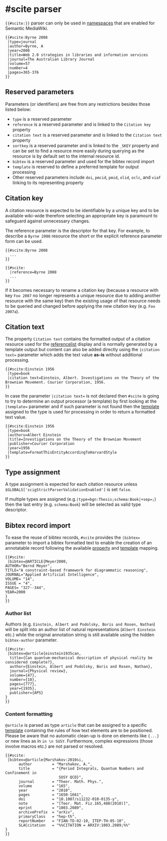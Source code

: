 # #scite parser

`{{#scite:}}` parser can only be used in [namespaces][smw-ns] that are enabled
for Semantic MediaWiki.

```
{{#scite:Byrne 2008
 |type=journal
 |author=Byrne, A
 |year=2008
 |title=Web 2.0 strategies in libraries and information services
 |journal=The Australian Library Journal
 |volume=57
 |number=4
 |pages=365-376
}}
```

## Reserved parameters

Parameters (or identifiers) are free from any restrictions
besides those listed below:

- `type` is a reserved parameter
- `reference` is a reserved parameter and is linked to the `Citation key` property
- `citation text` is a reserved parameter and is linked to the `Citation text` property
- `sortkey` is a reserved parameter and is linked to the `_SKEY` property and can be
  set to find a resource more easily during querying as the resource is by default set
  to the internal resource id.
- `bibtex` is a reserved parameter and used for the bibtex record import
- `template` is reserved to define a preferred template for output processing
- Other reserved parameters include `doi`, `pmcid`, `pmid`, `olid`, `oclc`, and `viaf` linking
  to its representing property

## Citation key

A citation resource is expected to be identifiable by a unique key and to be available
wiki-wide therefore selecting an appropriate key is paramount to safeguard against
unnecessary changes.

The reference parameter is the descriptor for that key. For example, to describe
a `Byrne 2008` resource the short or the explicit reference parameter form can be used.

```
{{#scite:Byrne 2008
  ...
}}
```
```
{{#scite:
  |reference=Byrne 2008
  ...
}}
```

If it becomes necessary to rename a citation key (because a resource with key `Foo 2007`
no longer represents a unique resource due to adding another resource with the same key)
then the existing usage of that resource needs to be queried and changed before applying
the new citation key (e.g. `Foo 2007a`).

## Citation text

The property `Citation text` contains the formatted output of a citation resource
used for the [referencelist](05-referencelist.md) display and is normally generated
by a template output but content can also be added directly using the
`|citation text=` parameter which adds the text value **as-is** without
additional processing.

```
{{#scite:Einstein 1956
 |type=book
 |citation text=Einstein, Albert. Investigations on the Theory of the Brownian Movement. Courier Corporation, 1956.
}}
```

In case the parameter `|citation text=` is not declared then `#scite` is going to try to determine
an output processor (a template) by first looking at the `|template=` parameter and if such
parameter is not found then the [template](03-template-mapping.md) assigned to
the type is used for processing in order to return a formatted text value.

```
{{#scite:Einstein 1956
 |type=book
 |authoru=Albert Einstein
 |title=Investigations on the Theory of the Brownian Movement
 |publisher=Courier Corporation
 |year=1956
 |template=FormatThisEntityAccordingToHarvardStyle
}}
```

## Type assignment

A type assignment is expected for each citation resource unless `$GLOBALS['scigStrictParserValidationEnabled']`
is set `false`.

If multiple types are assigned (e.g.`|type=bgn:Thesis;schema:Book|+sep=;`) then
the last entry (e.g. `schema:Book`) will be selected as valid type descriptor.

## Bibtex record import

To ease the reuse of bibtex records, `#scite` provides the `|bibtex=` parameter to
import a bibtex formatted text to enable the creation of an annotatable record following
the available [property](02-property-mapping.md) and [template](03-template-mapping.md)
mapping.

```
{{#scite:
 |bibtex=@ARTICLE{Meyer2000,
AUTHOR="Bernd Meyer",
TITLE="A constraint-based framework for diagrammatic reasoning",
JOURNAL="Applied Artificial Intelligence",
VOLUME= "14",
ISSUE = "4",
PAGES= "327--344",
YEAR=2000
}
}}
```

### Author list

Authors (e.g. `Einstein, Albert and Podolsky, Boris and Rosen, Nathan`) will be split
into an author list of natural representations (`Albert Einstein` etc.) while the original
annotation string is still available using the hidden `bibtex-author` parameter.

```
{{#scite:
 |bibtex=@article{einstein1935can,
  title={Can quantum-mechanical description of physical reality be considered complete?},
  author={Einstein, Albert and Podolsky, Boris and Rosen, Nathan},
  journal={Physical review},
  volume={47},
  number={10},
  pages={777},
  year={1935},
  publisher={APS}
}
}}
```

### Content formatting

`@article` is parsed as type `article` that can be assigned to a specific [template](03-template-mapping.md)
containing the rules of how text elements are to be positioned. Please be aware
that no automatic clean-up is done on elements like `{...}` or new lines as in
`in \n SUSY`. Furthermore, complex expressions (those involve macros etc.) are
not parsed or resolved.

```
{{#scite:
 |bibtex=@article{Marshakov:2010si,
      author         = "Marshakov, A.",
      title          = "{Period Integrals, Quantum Numbers and Confinement in
                        SUSY QCD}",
      journal        = "Theor. Math. Phys.",
      volume         = "165",
      year           = "2010",
      pages          = "1650-1661",
      doi            = "10.1007/s11232-010-0135-y",
      note           = "[Teor. Mat. Fiz.165,488(2010)]",
      eprint         = "1003.2089",
      archivePrefix  = "arXiv",
      primaryClass   = "hep-th",
      reportNumber   = "FIAN-TD-02-10, ITEP-TH-05-10",
      SLACcitation   = "%%CITATION = ARXIV:1003.2089;%%"
}
}}
```

[smw-ns]: https://semantic-mediawiki.org/wiki/Help:$smwgNamespacesWithSemanticLinks
